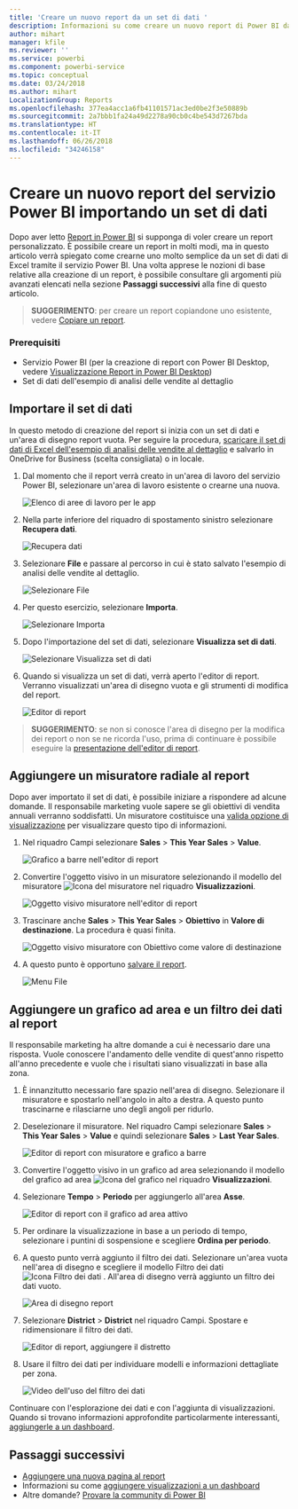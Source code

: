 ```yaml
---
title: 'Creare un nuovo report da un set di dati '
description: Informazioni su come creare un nuovo report di Power BI da un set di dati.
author: mihart
manager: kfile
ms.reviewer: ''
ms.service: powerbi
ms.component: powerbi-service
ms.topic: conceptual
ms.date: 03/24/2018
ms.author: mihart
LocalizationGroup: Reports
ms.openlocfilehash: 377ea4acc1a6fb41101571ac3ed0be2f3e50889b
ms.sourcegitcommit: 2a7bbb1fa24a49d2278a90cb0c4be543d7267bda
ms.translationtype: HT
ms.contentlocale: it-IT
ms.lasthandoff: 06/26/2018
ms.locfileid: "34246158"
---
```

# <a name="create-a-new-report-in-power-bi-service-by-importing-a-dataset"></a>Creare un nuovo report del servizio Power BI importando un set di dati
Dopo aver letto [Report in Power BI](service-reports.md) si supponga di voler creare un report personalizzato. È possibile creare un report in molti modi, ma in questo articolo verrà spiegato come crearne uno molto semplice da un set di dati di Excel tramite il servizio Power BI. Una volta apprese le nozioni di base relative alla creazione di un report, è possibile consultare gli argomenti più avanzati elencati nella sezione **Passaggi successivi** alla fine di questo articolo.  

> **SUGGERIMENTO**: per creare un report copiandone uno esistente, vedere [Copiare un report](power-bi-report-copy.md).
> 
### <a name="prerequisites"></a>Prerequisiti
- Servizio Power BI (per la creazione di report con Power BI Desktop, vedere [Visualizzazione Report in Power BI Desktop](desktop-report-view.md))  
- Set di dati dell'esempio di analisi delle vendite al dettaglio

## <a name="import-the-dataset"></a>Importare il set di dati
In questo metodo di creazione del report si inizia con un set di dati e un'area di disegno report vuota. Per seguire la procedura, [scaricare il set di dati di Excel dell'esempio di analisi delle vendite al dettaglio](http://go.microsoft.com/fwlink/?LinkId=529778) e salvarlo in OneDrive for Business (scelta consigliata) o in locale.

1. Dal momento che il report verrà creato in un'area di lavoro del servizio Power BI, selezionare un'area di lavoro esistente o crearne una nuova.
   
   ![Elenco di aree di lavoro per le app](media/service-report-create-new/power-bi-workspaces2.png)
2. Nella parte inferiore del riquadro di spostamento sinistro selezionare **Recupera dati**.
   
   ![Recupera dati](media/service-report-create-new/power-bi-get-data3.png)
3. Selezionare **File** e passare al percorso in cui è stato salvato l'esempio di analisi delle vendite al dettaglio.
   
    ![Selezionare File](media/service-report-create-new/power-bi-select-files.png)
4. Per questo esercizio, selezionare **Importa**.
   
   ![Selezionare Importa](media/service-report-create-new/power-bi-import.png)
5. Dopo l'importazione del set di dati, selezionare **Visualizza set di dati**.
   
   ![Selezionare Visualizza set di dati](media/service-report-create-new/power-bi-view-dataset.png)
6. Quando si visualizza un set di dati, verrà aperto l'editor di report.  Verranno visualizzati un'area di disegno vuota e gli strumenti di modifica del report.
   
   ![Editor di report](media/service-report-create-new/power-bi-blank-report.png)

> **SUGGERIMENTO**: se non si conosce l'area di disegno per la modifica dei report o non se ne ricorda l'uso, prima di continuare è possibile eseguire la [presentazione dell'editor di report](service-the-report-editor-take-a-tour.md).
> 
> 

## <a name="add-a-radial-gauge-to-the-report"></a>Aggiungere un misuratore radiale al report
Dopo aver importato il set di dati, è possibile iniziare a rispondere ad alcune domande.  Il responsabile marketing vuole sapere se gli obiettivi di vendita annuali verranno soddisfatti. Un misuratore costituisce una [valida opzione di visualizzazione](power-bi-report-visualizations.md) per visualizzare questo tipo di informazioni.

1. Nel riquadro Campi selezionare **Sales** > **This Year Sales** > **Value**.
   
    ![Grafico a barre nell'editor di report](media/service-report-create-new/power-bi-report-step1.png)
2. Convertire l'oggetto visivo in un misuratore selezionando il modello del misuratore ![Icona del misuratore](media/service-report-create-new/powerbi-gauge-icon.png) nel riquadro **Visualizzazioni**.
   
    ![Oggetto visivo misuratore nell'editor di report](media/service-report-create-new/power-bi-report-step2.png)
3. Trascinare anche **Sales** > **This Year Sales** > **Obiettivo** in **Valore di destinazione**. La procedura è quasi finita.
   
    ![Oggetto visivo misuratore con Obiettivo come valore di destinazione](media/service-report-create-new/power-bi-report-step3.png)
4. A questo punto è opportuno [salvare il report](service-report-save.md).
   
   ![Menu File](media/service-report-create-new/powerbi-save.png)

## <a name="add-an-area-chart-and-slicer-to-the-report"></a>Aggiungere un grafico ad area e un filtro dei dati al report
Il responsabile marketing ha altre domande a cui è necessario dare una risposta. Vuole conoscere l'andamento delle vendite di quest'anno rispetto all'anno precedente e vuole che i risultati siano visualizzati in base alla zona.

1. È innanzitutto necessario fare spazio nell'area di disegno. Selezionare il misuratore e spostarlo nell'angolo in alto a destra. A questo punto trascinarne e rilasciarne uno degli angoli per ridurlo.
2. Deselezionare il misuratore. Nel riquadro Campi selezionare **Sales** > **This Year Sales** > **Value** e quindi selezionare **Sales** > **Last Year Sales**.
   
    ![Editor di report con misuratore e grafico a barre](media/service-report-create-new/power-bi-report-step4.png)
3. Convertire l'oggetto visivo in un grafico ad area selezionando il modello del grafico ad area ![Icona del grafico](media/service-report-create-new/power-bi-areachart-icon.png) nel riquadro **Visualizzazioni**.
4. Selezionare **Tempo** > **Periodo** per aggiungerlo all'area **Asse**.
   
    ![Editor di report con il grafico ad area attivo](media/service-report-create-new/power-bi-report-step5.png)
5. Per ordinare la visualizzazione in base a un periodo di tempo, selezionare i puntini di sospensione e scegliere **Ordina per periodo**.
6. A questo punto verrà aggiunto il filtro dei dati. Selezionare un'area vuota nell'area di disegno e scegliere il modello Filtro dei dati ![Icona Filtro dei dati](media/service-report-create-new/power-bi-slicer-icon.png)    . All'area di disegno verrà aggiunto un filtro dei dati vuoto.
   
    ![Area di disegno report](media/service-report-create-new/power-bi-report-step6.png)    
7. Selezionare **District** > **District** nel riquadro Campi. Spostare e ridimensionare il filtro dei dati.
   
    ![Editor di report, aggiungere il distretto](media/service-report-create-new/power-bi-report-step7.png)  
8. Usare il filtro dei dati per individuare modelli e informazioni dettagliate per zona.
   
   ![Video dell'uso del filtro dei dati](media/service-report-create-new/power-bi-slicer-video2.gif)  

Continuare con l'esplorazione dei dati e con l'aggiunta di visualizzazioni. Quando si trovano informazioni approfondite particolarmente interessanti, [aggiungerle a un dashboard](service-dashboard-pin-tile-from-report.md).

## <a name="next-steps"></a>Passaggi successivi
* [Aggiungere una nuova pagina al report](power-bi-report-add-page.md)  
* Informazioni su come [aggiungere visualizzazioni a un dashboard](service-dashboard-pin-tile-from-report.md)   
* Altre domande? [Provare la community di Power BI](http://community.powerbi.com/)

